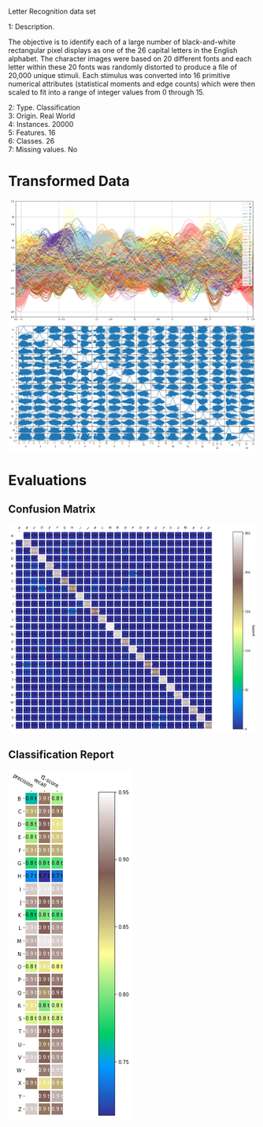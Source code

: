 Letter Recognition data set

1: Description.

The objective is to identify each of a large number of black-and-white rectangular pixel displays as one of the 26 capital letters in the English alphabet. The character images were based on 20 different fonts and each letter within these 20 fonts was randomly distorted to produce a file of 20,000 unique stimuli. Each stimulus was converted into 16 primitive numerical attributes (statistical moments and edge counts) which were then scaled to fit into a range of integer values from 0 through 15.

2: Type.			Classification	  
3: Origin.			Real World  
4: Instances.		20000  
5: Features.		16  
6: Classes.			26	  
7: Missing values.	No  

# Transformed Data
![andrews_curves transformed data](Visual/transform_andrews_curves.png)
![scatter matrix transformed data](Visual/transform_scatter_matrix.png)

# Evaluations
## Confusion Matrix
![consfusion matrix](Visual/train_confusion_matrix.png) 
## Classification Report
![classification report](Visual/train_class_report.png)

